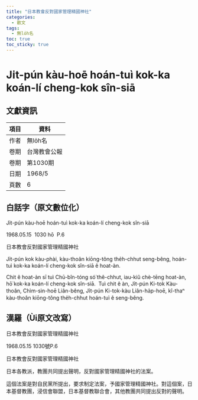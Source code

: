 ```yaml
---
title: "日本教會反對國家管理精國神社"
categories:
  - 散文
tags:
  - 無lo̍h名
toc: true
toc_sticky: true
---
```


# Ji̍t-pún kàu-hoē hoán-tuì kok-ka koán-lí cheng-kok sîn-siā

## 文獻資訊

| 項目 | 資料 |
|---|---|
| 作者 | 無lo̍h名 |
| 卷期 | 台灣教會公報 |
| 卷期 | 第1030期 |
| 日期 | 1968/5 |
| 頁數 | 6 |

## 白話字（原文數位化）

Ji̍t-pún kàu-hoē hoán-tuì kok-ka koán-lí cheng-kok sîn-siā

1968.05.15  1030 hō  P.6

日本教會反對國家管理精國神社

Ji̍t-pún kok kàu-phài, kàu-thoân kiōng-tông the̍h-chhut seng-bêng, hoán-tuì kok-ka koán-lí cheng-kok sîn-siā ê hoat-àn.

Chit ê hoat-àn sī tuì Chū-bîn-tóng só͘ thê-chhut, iau-kiû chè-tēng hoat-àn, hō͘ kok-ka koán-lí cheng-kok sîn-siā.  Tuì chit ê àn, Ji̍t-pún Ki-tok Kàu-thoân, Chìm-sìn-hoē Liân-bêng, Ji̍t-pún Ki-tok-kàu Liân-ha̍p-hoē, kî-thaⁿ kàu-thoân kiōng-tông the̍h-chhut hoán-tuì ê seng-bêng.

## 漢羅（Ùi原文改寫）

日本教會反對國家管理精國神社

1968.05.15 1030號P.6

日本教會反對國家管理精國神社

日本各教派，教團共同提出聲明，反對國家管理精國神社的法案。

這個法案是對自民黨所提出，要求制定法案，予國家管理精國神社。對這個案，日本基督教團，浸信會聯盟，日本基督教聯合會，其他教團共同提出反對的聲明。
